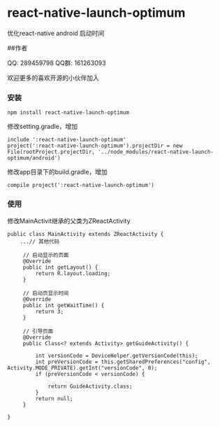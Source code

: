 # react-native-launch-optimum

优化react-native android 启动时间

##作者

QQ: 289459798
QQ群: 161263093

欢迎更多的喜欢开源的小伙伴加入

### 安装

```
npm install react-native-launch-optimum

```

修改setting.gradle，增加

```
include ':react-native-launch-optimum'
project(':react-native-launch-optimum').projectDir = new File(rootProject.projectDir, '../node_modules/react-native-launch-optimum/android')
```

修改app目录下的build.gradle，增加

```
compile project(':react-native-launch-optimum')

```

### 使用

修改MainActivit继承的父类为ZReactActivity

```
public class MainActivity extends ZReactActivity {
    ...// 其他代码
 
     // 启动显示的页面
     @Override
     public int getLayout() {
         return R.layout.loading;
     }
 
     // 启动页显示时间
     @Override
     public int getWaitTime() {
         return 3;
     }
 
     // 引导页面
     @Override
     public Class<? extends Activity> getGuideActivity() {
 
         int versionCode = DeviceHelper.getVersionCode(this);
         int preVersionCode = this.getSharedPreferences("config", Activity.MODE_PRIVATE).getInt("versionCode", 0);
         if (preVersionCode < versionCode) {
 
             return GuideActivity.class;
         }
         return null;
     }

}
```
